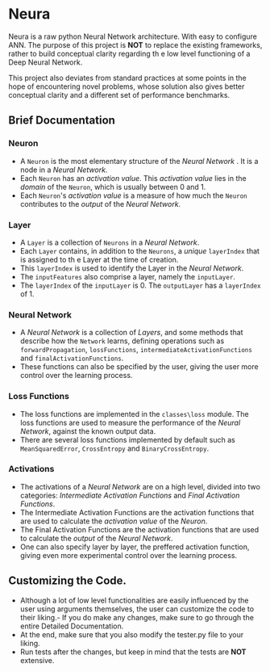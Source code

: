 # Neura
Neura is a raw python Neural Network architecture. With easy to configure ANN. The purpose of this project is **NOT** to replace the existing frameworks, rather to build conceptual clarity regarding th e low level functioning of a Deep Neural Network.


This project also deviates from standard practices at some points in the hope of encountering novel problems, whose solution also gives better conceptual clarity and a different set of performance benchmarks.

## Brief Documentation

### Neuron
- A `Neuron` is the most elementary structure of the _Neural Network_ . It is a node in a _Neural Network_.  
- Each `Neuron` has an _activation value_. This _activation value_ lies in the _domain_ of the `Neuron`, which is usually between 0 and 1.
- Each `Neuron`'s _activation value_ is a measure of how much the `Neuron` contributes to the _output_ of the _Neural Network_.

### Layer
- A `Layer` is a collection of `Neurons` in a _Neural Network_.
- Each `Layer` contains, in addition to the `Neurons`, a _unique_ `layerIndex` that is assigned to th e Layer at the time of creation.
- This `layerIndex` is used to identify the Layer in the _Neural Network_.
- The `inputFeatures` also comprise a layer, namely the `inputLayer`. 
- The `layerIndex` of the `inputLayer` is 0. The `outputLayer` has a `layerIndex` of 1.

### Neural Network
- A _Neural Network_ is a collection of _Layers_, and some methods that describe how the `Network` learns, defining operations such as `forwardPropagation`, `lossFunctions`, `intermediateActivationFunctions` and `finalActivationFunctions`.
- These functions can also be specified by the user, giving the user more control over the learning process.


### Loss Functions
- The loss functions are implemented in the `classes\loss` module. The loss functions are used to measure the performance of the _Neural Network_, against the known output data.
- There are several loss functions implemented by default such as `MeanSquaredError`, `CrossEntropy` and `BinaryCrossEntropy`. 

### Activations
- The activations of a _Neural Network_ are on a high level, divided into two categories: _Intermediate Activation Functions_ and _Final Activation Functions_.
- The Intermediate Activation Functions are the activation functions that are used to calculate the _activation value_ of the _Neuron_.
- The Final Activation Functions are the activation functions that are used to calculate the _output_ of the _Neural Network_.
- One can also specify layer by layer, the preffered activation function, giving even more experimental control over the learning process.


## Customizing the Code.
- Although a lot of low level functionalities are easily influenced by the user using arguments themselves, the user can customize the code to their liking.- If you do make any changes, make sure to go through the entire Detailed Documentation.
- At the end, make sure that you also modify the tester.py file to your liking.
- Run tests after the changes, but keep in mind that the tests are __NOT__ extensive.
